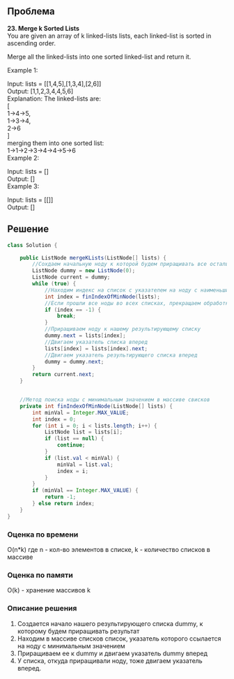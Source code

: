## Проблема
**23. Merge k Sorted Lists**\
You are given an array of k linked-lists lists, each linked-list is sorted in ascending order.

Merge all the linked-lists into one sorted linked-list and return it.

Example 1:

Input: lists = [[1,4,5],[1,3,4],[2,6]]\
Output: [1,1,2,3,4,4,5,6]\
Explanation: The linked-lists are:\
[\
1->4->5,\
1->3->4,\
2->6\
]\
merging them into one sorted list:\
1->1->2->3->4->4->5->6\
Example 2:

Input: lists = []\
Output: []\
Example 3:

Input: lists = [[]]\
Output: []

## Решение
```java
class Solution {

    public ListNode mergeKLists(ListNode[] lists) {
        //Сохдаем начальную ноду к которой будем приращивать все остальные нды
        ListNode dummy = new ListNode(0);
        ListNode current = dummy;
        while (true) {
            //Находим индекс на список с указателем на ноду с наименьшим значением
            int index = finIndexOfMinNode(lists);
            //Если прошли все ноды во всех списках, прекращаем обработку
            if (index == -1) {
                break;
            }
            //Приращиваем ноду к нашему результирующему списку
            dummy.next = lists[index];
            //Двигаем указатель списка вперед
            lists[index] = lists[index].next;
            //Двигаем указатель результирующего списка вперед
            dummy = dummy.next;
        }
        return current.next;
    }


    //Метод поиска ноды с минимальным значением в массиве свисков
    private int finIndexOfMinNode(ListNode[] lists) {
        int minVal = Integer.MAX_VALUE;
        int index = 0;
        for (int i = 0; i < lists.length; i++) {
            ListNode list = lists[i];
            if (list == null) {
                continue;
            }
            if (list.val < minVal) {
                minVal = list.val;
                index = i;
            }
        }
        if (minVal == Integer.MAX_VALUE) {
            return -1;
        } else return index;
    }
}
```
### Оценка по времени
O(n*k) где n - кол-во элементов в списке, k - количество списков в массиве
### Оценка по памяти
O(k) - хранение массивов k 
### Описание решения
1) Создается начало нашего результирующего списка dummy, к которому будем приращивать результат
2) Находим в массиве списков список, указатель которого ссылается на ноду с минимальным значением
3) Приращиваем ее к dummy и двигаем указатель dummy  вперед
4) У списка, откуда приращивали ноду, тоже двигаем указатель вперед.